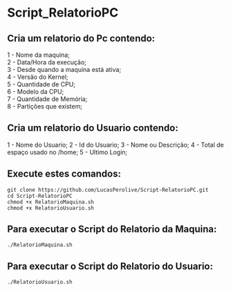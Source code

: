 # Script_RelatorioPC
## Cria um relatorio do Pc contendo:
1 - Nome da maquina;<br>
2 - Data/Hora da execução;<br>
3 - Desde quando a maquina está ativa;<br>
4 - Versão do Kernel;<br>
5 - Quantidade de CPU;<br>
6 - Modelo da CPU;<br>
7 - Quantidade de Memória;<br>
8 - Partições que existem;

## Cria um relatorio do Usuario contendo:
1 - Nome do Usuario;
2 - Id do Usuario;
3 - Nome ou Descrição;
4 - Total de espaço usado no /home;
5 - Ultimo Login;


## Execute estes comandos:
```
git clone https://github.com/LucasPerolive/Script-RelatorioPC.git
cd Script-RelatorioPC
chmod +x RelatorioMaquina.sh
chmod +x RelatorioUsuario.sh
```

## Para executar o Script do Relatorio da Maquina:
```
./RelatorioMaquina.sh
```

## Para executar o Script do Relatorio do Usuario:
```
./RelatorioUsuario.sh
```
